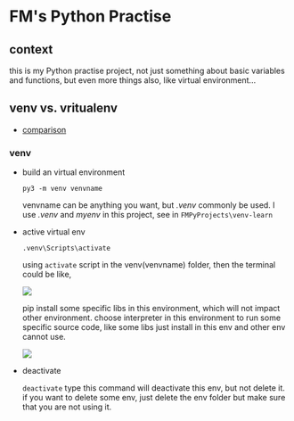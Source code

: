 # FM's Python Practise
 ## context

this is my Python practise project, not just something about basic variables and functions, but even more things also, like virtual environment...

## venv vs. vritualenv

* [comparison](https://virtualenv.pypa.io/en/latest/)

### venv

* build an virtual environment 

  `py3 -m venv venvname`

  venvname can be anything you want, but *.venv* commonly be used. I use *.venv* and *myenv* in this project, see in `FMPyProjects\venv-learn`

* active virtual env

  `.venv\Scripts\activate`

  using `activate` script in the venv(venvname) folder, then the terminal could be like,

  ![](https://pic.downk.cc/item/5f1e710514195aa594a9457f.jpg)

  pip install some specific libs in this environment, which will not impact other environment. choose interpreter in this environment to run some specific source code, like some libs just install in this env and other env cannot use.

  ![](https://pic.downk.cc/item/5f1e71ea14195aa594a9b91e.jpg)

* deactivate

  `deactivate` type this command will deactivate this env, but not delete it. if you want to delete some env, just delete the env folder but make sure that you are not using it.

  

